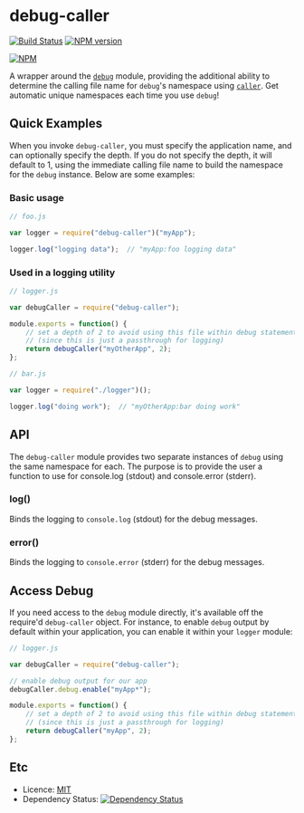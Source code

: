 # debug-caller #

[![Build Status](https://travis-ci.org/dylants/debug-caller.svg)](https://travis-ci.org/dylants/debug-caller) [![NPM version](https://badge.fury.io/js/debug-caller.svg)](http://badge.fury.io/js/debug-caller)

[![NPM](https://nodei.co/npm/debug-caller.svg?downloads=true)](https://nodei.co/npm/debug-caller/)

A wrapper around the [`debug`](https://github.com/visionmedia/debug) module,
providing the additional ability to determine the calling file name for `debug`'s
namespace using [`caller`](https://github.com/totherik/caller). Get automatic
unique namespaces each time you use `debug`!

## Quick Examples ##

When you invoke `debug-caller`, you must specify the application name, and
can optionally specify the depth. If you do not specify the depth, it will
default to 1, using the immediate calling file name to build the namespace
for the `debug` instance. Below are some examples:

### Basic usage ###

```javascript
// foo.js

var logger = require("debug-caller")("myApp");

logger.log("logging data");  // "myApp:foo logging data"
```

### Used in a logging utility ###

```javascript
// logger.js

var debugCaller = require("debug-caller");

module.exports = function() {
    // set a depth of 2 to avoid using this file within debug statements
    // (since this is just a passthrough for logging)
    return debugCaller("myOtherApp", 2);
};
```

```javascript
// bar.js

var logger = require("./logger")();

logger.log("doing work");  // "myOtherApp:bar doing work"
```

## API ##

The `debug-caller` module provides two separate instances of `debug` using
the same namespace for each. The purpose is to provide the user a function
to use for console.log (stdout) and console.error (stderr).

### log() ###

Binds the logging to `console.log` (stdout) for the debug messages.

### error() ###

Binds the logging to `console.error` (stderr) for the debug messages.

## Access Debug ##

If you need access to the `debug` module directly, it's available off the
require'd `debug-caller` object. For instance, to enable `debug` output by default
within your application, you can enable it within your `logger` module:

```javascript
// logger.js

var debugCaller = require("debug-caller");

// enable debug output for our app
debugCaller.debug.enable("myApp*");

module.exports = function() {
    // set a depth of 2 to avoid using this file within debug statements
    // (since this is just a passthrough for logging)
    return debugCaller("myApp", 2);
};
```

## Etc ##

- Licence: [MIT](https://github.com/dylants/debug-caller/blob/master/LICENSE)
- Dependency Status: [![Dependency Status](https://david-dm.org/dylants/debug-caller.svg)](https://david-dm.org/dylants/debug-caller) 
